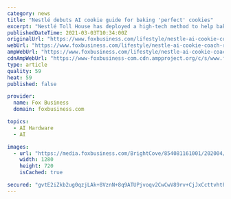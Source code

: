 ```yaml
---
category: news
title: "Nestlé debuts AI cookie guide for baking 'perfect' cookies"
excerpt: "Nestlé Toll House has deployed a high-tech method to help bakers achieve “perfect” chocolate chip cookies. The nearly 82-year-old cookie company is currently using an artificial intelligence program that can answer baking questions through an automated chat service,"
publishedDateTime: 2021-03-03T10:34:00Z
originalUrl: "https://www.foxbusiness.com/lifestyle/nestle-ai-cookie-coach-ruth-help-bake-perfect-cookies"
webUrl: "https://www.foxbusiness.com/lifestyle/nestle-ai-cookie-coach-ruth-help-bake-perfect-cookies"
ampWebUrl: "https://www.foxbusiness.com/lifestyle/nestle-ai-cookie-coach-ruth-help-bake-perfect-cookies.amp"
cdnAmpWebUrl: "https://www-foxbusiness-com.cdn.ampproject.org/c/s/www.foxbusiness.com/lifestyle/nestle-ai-cookie-coach-ruth-help-bake-perfect-cookies.amp"
type: article
quality: 59
heat: 59
published: false

provider:
  name: Fox Business
  domain: foxbusiness.com

topics:
  - AI Hardware
  - AI

images:
  - url: "https://media.foxbusiness.com/BrightCove/854081161001/202004/3210/854081161001_6149271123001_6149270524001-vs.jpg"
    width: 1280
    height: 720
    isCached: true

secured: "gvtE2iZkb2ug0qzjLAk+8VznN+8q9ATUPjvoqv2CwCwV89rv+CjJxCcttvhtPVeR+XnodsiWQuuDOneCFrfgaEN6DURBLjkYG4lyKNLQKvaDaLAZMYbWUjnqIu6Ub677H+iNvSa8GKvshlkDipLTRT30aES7RNbgJAVNScxcpNI+oPtP4LDMapWAj9n2jcRpyigu/TmtUxDiCmeEuH92FU0NheMFiFekoV9ABJKgLHtUn1hIW92v949IvAQWZOK9cO8WC5h3A6Z3ki/wT7F0WRBPq6xv6S91AMZ72mLMTHNruwU6VhbBCdlodRxanUjiPViajKDcYktbHLLtRTm/h6bAPjfGSikhKGaFAQEIFuI=;UCaR+CqqA3SyW89Yb5mFXQ=="
---
```


